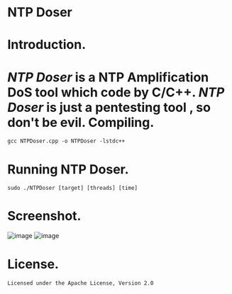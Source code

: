 NTP Doser
===
Introduction.
===
*NTP Doser* is a NTP Amplification DoS tool which code by C/C++.
*NTP Doser* is just a pentesting tool , so don't be evil.
Compiling.
===
    gcc NTPDoser.cpp -o NTPDoser -lstdc++
Running NTP Doser.
===
	sudo ./NTPDoser [target] [threads] [time]
Screenshot.
===
![image](https://github.com/DrizzleRisk/NTPDoser/blob/master/screenshot/help.png)
![image](https://github.com/DrizzleRisk/NTPDoser/blob/master/screenshot/test.png)

License.
===
	Licensed under the Apache License, Version 2.0
